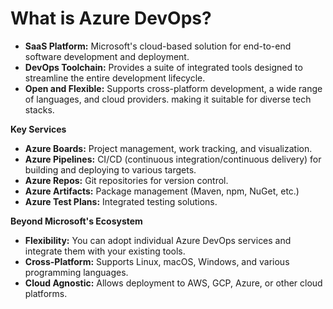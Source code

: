 # What is Azure DevOps?

* **SaaS Platform:** Microsoft's cloud-based solution for end-to-end software development and deployment.
* **DevOps Toolchain:** Provides a suite of integrated tools designed to streamline the entire development lifecycle. 
* **Open and Flexible:** Supports cross-platform development, a wide range of languages, and cloud providers. making it suitable for diverse tech stacks.

**Key Services**

* **Azure Boards:** Project management, work tracking, and visualization.
* **Azure Pipelines:** CI/CD (continuous integration/continuous delivery) for building and deploying to various targets.
* **Azure Repos:** Git repositories for version control.
* **Azure Artifacts:** Package management (Maven, npm, NuGet, etc.) 
* **Azure Test Plans:** Integrated testing solutions.

**Beyond Microsoft's Ecosystem**

* **Flexibility:** You can adopt individual Azure DevOps services and integrate them with your existing tools.
* **Cross-Platform:** Supports Linux, macOS, Windows, and various programming languages.
* **Cloud Agnostic:** Allows deployment to AWS, GCP, Azure, or other cloud platforms. 
 
